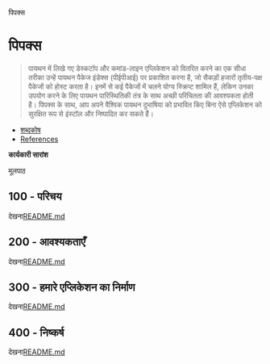 पिपक्स

# पिपक्स

> पायथन में लिखे गए डेस्कटॉप और कमांड-लाइन एप्लिकेशन को वितरित करने का एक सीधा तरीका उन्हें पायथन पैकेज इंडेक्स (पीईपीआई) पर प्रकाशित करना है, जो सैकड़ों हजारों तृतीय-पक्ष पैकेजों को होस्ट करता है। इनमें से कई पैकेजों में चलने योग्य स्क्रिप्ट शामिल हैं, लेकिन उनका उपयोग करने के लिए पायथन पारिस्थितिकी तंत्र के साथ अच्छी परिचितता की आवश्यकता होती है। पिपक्स के साथ, आप अपने वैश्विक पायथन दुभाषिया को प्रभावित किए बिना ऐसे एप्लिकेशन को सुरक्षित रूप से इंस्टॉल और निष्पादित कर सकते हैं।

-   [शब्दकोष](./GLOSSARY.md)
-   [References](./REFERENCES.md)

**कार्यकारी सारांश**

मूलपाठ

## 100 - परिचय

देखना[README.md](./100/README.md)

## 200 - आवश्यकताएँ

देखना[README.md](./200/README.md)

## 300 - हमारे एप्लिकेशन का निर्माण

देखना[README.md](./300/README.md)

## 400 - निष्कर्ष

देखना[README.md](./400/README.md)

